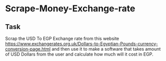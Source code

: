 # Scrape-Money-Exchange-rate

Task
---------
Scrap the USD To EGP Exchange rate from this website
https://www.exchangerates.org.uk/Dollars-to-Egyptian-Pounds-currency-conversion-page.html
and then use it to make a software that takes amount of USD Dollars from the user and calculate how much will it cost in EGP.
